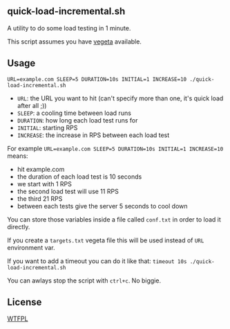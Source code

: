 ## quick-load-incremental.sh

A utility to do some load testing in 1 minute.

This script assumes you have [vegeta](https://github.com/tsenart/vegeta) available.

## Usage

```
URL=example.com SLEEP=5 DURATION=10s INITIAL=1 INCREASE=10 ./quick-load-incremental.sh
```

* `URL`: the URL you want to hit (can't specify more than one, it's quick load after all ;))
* `SLEEP`: a cooling time between load runs
* `DURATION`: how long each load test runs for
* `INITIAL`: starting RPS
* `INCREASE`: the increase in RPS between each load test

For example `URL=example.com SLEEP=5 DURATION=10s INITIAL=1 INCREASE=10` means:

* hit example.com
* the duration of each load test is 10 seconds
* we start with 1 RPS
* the second load test will use 11 RPS
* the third 21 RPS
* between each tests give the server 5 seconds to cool down

You can store those variables inside a file called `conf.txt` in order to load it directly.

If you create a `targets.txt` vegeta file this will be used instead of `URL` environment var.

If you want to add a timeout you can do it like that: `timeout 10s ./quick-load-incremental.sh`

You can awlays stop the script with `ctrl+c`. No biggie.

## License

[WTFPL](http://www.wtfpl.net/) 
